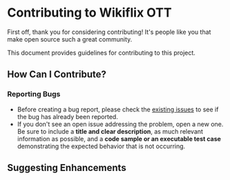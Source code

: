 # Contributing to Wikiflix OTT
First off, thank you for considering contributing! It's people like you that make open source such a great community.

This document provides guidelines for contributing to this project.

## How Can I Contribute?

### Reporting Bugs
- Before creating a bug report, please check the [existing issues](https://code.swecha.org/premk/Wikiflix_OTT/-/issues) to see if the bug has already been reported.
- If you don't see an open issue addressing the problem, open a new one. Be sure to include a **title and clear description**, as much relevant information as possible, and a **code sample or an executable test case** demonstrating the expected behavior that is not occurring.

## Suggesting Enhancements
